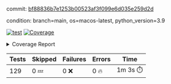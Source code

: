 commit: [bf88836b7e1253b00523af3f099e6d035e259d2d](https://github.com/rcmdnk/homebrew-file/tree/bf88836b7e1253b00523af3f099e6d035e259d2d)

condition: branch=main, os=macos-latest, python_version=3.9

[![test](https://github.com/rcmdnk/homebrew-file/actions/workflows/test.yml/badge.svg)](https://github.com/rcmdnk/homebrew-file/actions/runs/16516658462)
<a href="https://github.com/rcmdnk/homebrew-file/blob/bf88836b7e1253b00523af3f099e6d035e259d2d/README.md"><img alt="Coverage" src="https://img.shields.io/badge/Coverage-57%25-orange.svg" /></a><details><summary>Coverage Report </summary><table><tr><th>File</th><th>Stmts</th><th>Miss</th><th>Cover</th><th>Missing</th></tr><tbody><tr><td colspan="5"><b>bin</b></td></tr><tr><td>&nbsp; &nbsp;<a href="https://github.com/rcmdnk/homebrew-file/blob/bf88836b7e1253b00523af3f099e6d035e259d2d/bin/brew-file">brew-file</a></td><td>2162</td><td>940</td><td>57%</td><td><a href="https://github.com/rcmdnk/homebrew-file/blob/bf88836b7e1253b00523af3f099e6d035e259d2d/bin/brew-file#L56-L62">56&ndash;62</a>, <a href="https://github.com/rcmdnk/homebrew-file/blob/bf88836b7e1253b00523af3f099e6d035e259d2d/bin/brew-file#L149">149</a>, <a href="https://github.com/rcmdnk/homebrew-file/blob/bf88836b7e1253b00523af3f099e6d035e259d2d/bin/brew-file#L161">161</a>, <a href="https://github.com/rcmdnk/homebrew-file/blob/bf88836b7e1253b00523af3f099e6d035e259d2d/bin/brew-file#L164">164</a>, <a href="https://github.com/rcmdnk/homebrew-file/blob/bf88836b7e1253b00523af3f099e6d035e259d2d/bin/brew-file#L213">213</a>, <a href="https://github.com/rcmdnk/homebrew-file/blob/bf88836b7e1253b00523af3f099e6d035e259d2d/bin/brew-file#L307">307</a>, <a href="https://github.com/rcmdnk/homebrew-file/blob/bf88836b7e1253b00523af3f099e6d035e259d2d/bin/brew-file#L310">310</a>, <a href="https://github.com/rcmdnk/homebrew-file/blob/bf88836b7e1253b00523af3f099e6d035e259d2d/bin/brew-file#L378-L380">378&ndash;380</a>, <a href="https://github.com/rcmdnk/homebrew-file/blob/bf88836b7e1253b00523af3f099e6d035e259d2d/bin/brew-file#L389-L390">389&ndash;390</a>, <a href="https://github.com/rcmdnk/homebrew-file/blob/bf88836b7e1253b00523af3f099e6d035e259d2d/bin/brew-file#L484">484</a>, <a href="https://github.com/rcmdnk/homebrew-file/blob/bf88836b7e1253b00523af3f099e6d035e259d2d/bin/brew-file#L490-L493">490&ndash;493</a>, <a href="https://github.com/rcmdnk/homebrew-file/blob/bf88836b7e1253b00523af3f099e6d035e259d2d/bin/brew-file#L531-L555">531&ndash;555</a>, <a href="https://github.com/rcmdnk/homebrew-file/blob/bf88836b7e1253b00523af3f099e6d035e259d2d/bin/brew-file#L559-L567">559&ndash;567</a>, <a href="https://github.com/rcmdnk/homebrew-file/blob/bf88836b7e1253b00523af3f099e6d035e259d2d/bin/brew-file#L693">693</a>, <a href="https://github.com/rcmdnk/homebrew-file/blob/bf88836b7e1253b00523af3f099e6d035e259d2d/bin/brew-file#L813-L817">813&ndash;817</a>, <a href="https://github.com/rcmdnk/homebrew-file/blob/bf88836b7e1253b00523af3f099e6d035e259d2d/bin/brew-file#L830-L835">830&ndash;835</a>, <a href="https://github.com/rcmdnk/homebrew-file/blob/bf88836b7e1253b00523af3f099e6d035e259d2d/bin/brew-file#L846">846</a>, <a href="https://github.com/rcmdnk/homebrew-file/blob/bf88836b7e1253b00523af3f099e6d035e259d2d/bin/brew-file#L863">863</a>, <a href="https://github.com/rcmdnk/homebrew-file/blob/bf88836b7e1253b00523af3f099e6d035e259d2d/bin/brew-file#L867-L875">867&ndash;875</a>, <a href="https://github.com/rcmdnk/homebrew-file/blob/bf88836b7e1253b00523af3f099e6d035e259d2d/bin/brew-file#L884-L887">884&ndash;887</a>, <a href="https://github.com/rcmdnk/homebrew-file/blob/bf88836b7e1253b00523af3f099e6d035e259d2d/bin/brew-file#L889-L892">889&ndash;892</a>, <a href="https://github.com/rcmdnk/homebrew-file/blob/bf88836b7e1253b00523af3f099e6d035e259d2d/bin/brew-file#L894-L897">894&ndash;897</a>, <a href="https://github.com/rcmdnk/homebrew-file/blob/bf88836b7e1253b00523af3f099e6d035e259d2d/bin/brew-file#L908-L926">908&ndash;926</a>, <a href="https://github.com/rcmdnk/homebrew-file/blob/bf88836b7e1253b00523af3f099e6d035e259d2d/bin/brew-file#L977-L987">977&ndash;987</a>, <a href="https://github.com/rcmdnk/homebrew-file/blob/bf88836b7e1253b00523af3f099e6d035e259d2d/bin/brew-file#L990-L1017">990&ndash;1017</a>, <a href="https://github.com/rcmdnk/homebrew-file/blob/bf88836b7e1253b00523af3f099e6d035e259d2d/bin/brew-file#L1033-L1048">1033&ndash;1048</a>, <a href="https://github.com/rcmdnk/homebrew-file/blob/bf88836b7e1253b00523af3f099e6d035e259d2d/bin/brew-file#L1090">1090</a>, <a href="https://github.com/rcmdnk/homebrew-file/blob/bf88836b7e1253b00523af3f099e6d035e259d2d/bin/brew-file#L1106-L1111">1106&ndash;1111</a>, <a href="https://github.com/rcmdnk/homebrew-file/blob/bf88836b7e1253b00523af3f099e6d035e259d2d/bin/brew-file#L1115-L1117">1115&ndash;1117</a>, <a href="https://github.com/rcmdnk/homebrew-file/blob/bf88836b7e1253b00523af3f099e6d035e259d2d/bin/brew-file#L1121-L1124">1121&ndash;1124</a>, <a href="https://github.com/rcmdnk/homebrew-file/blob/bf88836b7e1253b00523af3f099e6d035e259d2d/bin/brew-file#L1128-L1130">1128&ndash;1130</a>, <a href="https://github.com/rcmdnk/homebrew-file/blob/bf88836b7e1253b00523af3f099e6d035e259d2d/bin/brew-file#L1134-L1136">1134&ndash;1136</a>, <a href="https://github.com/rcmdnk/homebrew-file/blob/bf88836b7e1253b00523af3f099e6d035e259d2d/bin/brew-file#L1140-L1142">1140&ndash;1142</a>, <a href="https://github.com/rcmdnk/homebrew-file/blob/bf88836b7e1253b00523af3f099e6d035e259d2d/bin/brew-file#L1146-L1148">1146&ndash;1148</a>, <a href="https://github.com/rcmdnk/homebrew-file/blob/bf88836b7e1253b00523af3f099e6d035e259d2d/bin/brew-file#L1152-L1154">1152&ndash;1154</a>, <a href="https://github.com/rcmdnk/homebrew-file/blob/bf88836b7e1253b00523af3f099e6d035e259d2d/bin/brew-file#L1158-L1161">1158&ndash;1161</a>, <a href="https://github.com/rcmdnk/homebrew-file/blob/bf88836b7e1253b00523af3f099e6d035e259d2d/bin/brew-file#L1165-L1167">1165&ndash;1167</a>, <a href="https://github.com/rcmdnk/homebrew-file/blob/bf88836b7e1253b00523af3f099e6d035e259d2d/bin/brew-file#L1185">1185</a>, <a href="https://github.com/rcmdnk/homebrew-file/blob/bf88836b7e1253b00523af3f099e6d035e259d2d/bin/brew-file#L1235-L1237">1235&ndash;1237</a>, <a href="https://github.com/rcmdnk/homebrew-file/blob/bf88836b7e1253b00523af3f099e6d035e259d2d/bin/brew-file#L1240">1240</a>, <a href="https://github.com/rcmdnk/homebrew-file/blob/bf88836b7e1253b00523af3f099e6d035e259d2d/bin/brew-file#L1246">1246</a>, <a href="https://github.com/rcmdnk/homebrew-file/blob/bf88836b7e1253b00523af3f099e6d035e259d2d/bin/brew-file#L1268-L1271">1268&ndash;1271</a>, <a href="https://github.com/rcmdnk/homebrew-file/blob/bf88836b7e1253b00523af3f099e6d035e259d2d/bin/brew-file#L1349">1349</a>, <a href="https://github.com/rcmdnk/homebrew-file/blob/bf88836b7e1253b00523af3f099e6d035e259d2d/bin/brew-file#L1386">1386</a>, <a href="https://github.com/rcmdnk/homebrew-file/blob/bf88836b7e1253b00523af3f099e6d035e259d2d/bin/brew-file#L1423">1423</a>, <a href="https://github.com/rcmdnk/homebrew-file/blob/bf88836b7e1253b00523af3f099e6d035e259d2d/bin/brew-file#L1426">1426</a>, <a href="https://github.com/rcmdnk/homebrew-file/blob/bf88836b7e1253b00523af3f099e6d035e259d2d/bin/brew-file#L1438">1438</a>, <a href="https://github.com/rcmdnk/homebrew-file/blob/bf88836b7e1253b00523af3f099e6d035e259d2d/bin/brew-file#L1440">1440</a>, <a href="https://github.com/rcmdnk/homebrew-file/blob/bf88836b7e1253b00523af3f099e6d035e259d2d/bin/brew-file#L1475-L1476">1475&ndash;1476</a>, <a href="https://github.com/rcmdnk/homebrew-file/blob/bf88836b7e1253b00523af3f099e6d035e259d2d/bin/brew-file#L1481-L1484">1481&ndash;1484</a>, <a href="https://github.com/rcmdnk/homebrew-file/blob/bf88836b7e1253b00523af3f099e6d035e259d2d/bin/brew-file#L1514-L1541">1514&ndash;1541</a>, <a href="https://github.com/rcmdnk/homebrew-file/blob/bf88836b7e1253b00523af3f099e6d035e259d2d/bin/brew-file#L1548">1548</a>, <a href="https://github.com/rcmdnk/homebrew-file/blob/bf88836b7e1253b00523af3f099e6d035e259d2d/bin/brew-file#L1550">1550</a>, <a href="https://github.com/rcmdnk/homebrew-file/blob/bf88836b7e1253b00523af3f099e6d035e259d2d/bin/brew-file#L1559-L1560">1559&ndash;1560</a>, <a href="https://github.com/rcmdnk/homebrew-file/blob/bf88836b7e1253b00523af3f099e6d035e259d2d/bin/brew-file#L1565">1565</a>, <a href="https://github.com/rcmdnk/homebrew-file/blob/bf88836b7e1253b00523af3f099e6d035e259d2d/bin/brew-file#L1571">1571</a>, <a href="https://github.com/rcmdnk/homebrew-file/blob/bf88836b7e1253b00523af3f099e6d035e259d2d/bin/brew-file#L1575-L1586">1575&ndash;1586</a>, <a href="https://github.com/rcmdnk/homebrew-file/blob/bf88836b7e1253b00523af3f099e6d035e259d2d/bin/brew-file#L1589-L1594">1589&ndash;1594</a>, <a href="https://github.com/rcmdnk/homebrew-file/blob/bf88836b7e1253b00523af3f099e6d035e259d2d/bin/brew-file#L1605-L1625">1605&ndash;1625</a>, <a href="https://github.com/rcmdnk/homebrew-file/blob/bf88836b7e1253b00523af3f099e6d035e259d2d/bin/brew-file#L1653">1653</a>, <a href="https://github.com/rcmdnk/homebrew-file/blob/bf88836b7e1253b00523af3f099e6d035e259d2d/bin/brew-file#L1692-L1699">1692&ndash;1699</a>, <a href="https://github.com/rcmdnk/homebrew-file/blob/bf88836b7e1253b00523af3f099e6d035e259d2d/bin/brew-file#L1706-L1714">1706&ndash;1714</a>, <a href="https://github.com/rcmdnk/homebrew-file/blob/bf88836b7e1253b00523af3f099e6d035e259d2d/bin/brew-file#L1730">1730</a>, <a href="https://github.com/rcmdnk/homebrew-file/blob/bf88836b7e1253b00523af3f099e6d035e259d2d/bin/brew-file#L1740">1740</a>, <a href="https://github.com/rcmdnk/homebrew-file/blob/bf88836b7e1253b00523af3f099e6d035e259d2d/bin/brew-file#L1746">1746</a>, <a href="https://github.com/rcmdnk/homebrew-file/blob/bf88836b7e1253b00523af3f099e6d035e259d2d/bin/brew-file#L1756">1756</a>, <a href="https://github.com/rcmdnk/homebrew-file/blob/bf88836b7e1253b00523af3f099e6d035e259d2d/bin/brew-file#L1765-L1766">1765&ndash;1766</a>, <a href="https://github.com/rcmdnk/homebrew-file/blob/bf88836b7e1253b00523af3f099e6d035e259d2d/bin/brew-file#L1770">1770</a>, <a href="https://github.com/rcmdnk/homebrew-file/blob/bf88836b7e1253b00523af3f099e6d035e259d2d/bin/brew-file#L1776">1776</a>, <a href="https://github.com/rcmdnk/homebrew-file/blob/bf88836b7e1253b00523af3f099e6d035e259d2d/bin/brew-file#L1782-L1786">1782&ndash;1786</a>, <a href="https://github.com/rcmdnk/homebrew-file/blob/bf88836b7e1253b00523af3f099e6d035e259d2d/bin/brew-file#L1802-L1809">1802&ndash;1809</a>, <a href="https://github.com/rcmdnk/homebrew-file/blob/bf88836b7e1253b00523af3f099e6d035e259d2d/bin/brew-file#L1816-L1820">1816&ndash;1820</a>, <a href="https://github.com/rcmdnk/homebrew-file/blob/bf88836b7e1253b00523af3f099e6d035e259d2d/bin/brew-file#L1824">1824</a>, <a href="https://github.com/rcmdnk/homebrew-file/blob/bf88836b7e1253b00523af3f099e6d035e259d2d/bin/brew-file#L1837-L1838">1837&ndash;1838</a>, <a href="https://github.com/rcmdnk/homebrew-file/blob/bf88836b7e1253b00523af3f099e6d035e259d2d/bin/brew-file#L1859-L1967">1859&ndash;1967</a>, <a href="https://github.com/rcmdnk/homebrew-file/blob/bf88836b7e1253b00523af3f099e6d035e259d2d/bin/brew-file#L1970-L1979">1970&ndash;1979</a>, <a href="https://github.com/rcmdnk/homebrew-file/blob/bf88836b7e1253b00523af3f099e6d035e259d2d/bin/brew-file#L1992">1992</a>, <a href="https://github.com/rcmdnk/homebrew-file/blob/bf88836b7e1253b00523af3f099e6d035e259d2d/bin/brew-file#L1997">1997</a>, <a href="https://github.com/rcmdnk/homebrew-file/blob/bf88836b7e1253b00523af3f099e6d035e259d2d/bin/brew-file#L2002-L2041">2002&ndash;2041</a>, <a href="https://github.com/rcmdnk/homebrew-file/blob/bf88836b7e1253b00523af3f099e6d035e259d2d/bin/brew-file#L2051-L2078">2051&ndash;2078</a>, <a href="https://github.com/rcmdnk/homebrew-file/blob/bf88836b7e1253b00523af3f099e6d035e259d2d/bin/brew-file#L2082-L2148">2082&ndash;2148</a>, <a href="https://github.com/rcmdnk/homebrew-file/blob/bf88836b7e1253b00523af3f099e6d035e259d2d/bin/brew-file#L2155-L2158">2155&ndash;2158</a>, <a href="https://github.com/rcmdnk/homebrew-file/blob/bf88836b7e1253b00523af3f099e6d035e259d2d/bin/brew-file#L2167-L2170">2167&ndash;2170</a>, <a href="https://github.com/rcmdnk/homebrew-file/blob/bf88836b7e1253b00523af3f099e6d035e259d2d/bin/brew-file#L2179-L2182">2179&ndash;2182</a>, <a href="https://github.com/rcmdnk/homebrew-file/blob/bf88836b7e1253b00523af3f099e6d035e259d2d/bin/brew-file#L2191-L2212">2191&ndash;2212</a>, <a href="https://github.com/rcmdnk/homebrew-file/blob/bf88836b7e1253b00523af3f099e6d035e259d2d/bin/brew-file#L2222-L2240">2222&ndash;2240</a>, <a href="https://github.com/rcmdnk/homebrew-file/blob/bf88836b7e1253b00523af3f099e6d035e259d2d/bin/brew-file#L2249-L2259">2249&ndash;2259</a>, <a href="https://github.com/rcmdnk/homebrew-file/blob/bf88836b7e1253b00523af3f099e6d035e259d2d/bin/brew-file#L2262-L2277">2262&ndash;2277</a>, <a href="https://github.com/rcmdnk/homebrew-file/blob/bf88836b7e1253b00523af3f099e6d035e259d2d/bin/brew-file#L2280-L2292">2280&ndash;2292</a>, <a href="https://github.com/rcmdnk/homebrew-file/blob/bf88836b7e1253b00523af3f099e6d035e259d2d/bin/brew-file#L2299">2299</a>, <a href="https://github.com/rcmdnk/homebrew-file/blob/bf88836b7e1253b00523af3f099e6d035e259d2d/bin/brew-file#L2303-L2310">2303&ndash;2310</a>, <a href="https://github.com/rcmdnk/homebrew-file/blob/bf88836b7e1253b00523af3f099e6d035e259d2d/bin/brew-file#L2317-L2318">2317&ndash;2318</a>, <a href="https://github.com/rcmdnk/homebrew-file/blob/bf88836b7e1253b00523af3f099e6d035e259d2d/bin/brew-file#L2347">2347</a>, <a href="https://github.com/rcmdnk/homebrew-file/blob/bf88836b7e1253b00523af3f099e6d035e259d2d/bin/brew-file#L2353">2353</a>, <a href="https://github.com/rcmdnk/homebrew-file/blob/bf88836b7e1253b00523af3f099e6d035e259d2d/bin/brew-file#L2361-L2365">2361&ndash;2365</a>, <a href="https://github.com/rcmdnk/homebrew-file/blob/bf88836b7e1253b00523af3f099e6d035e259d2d/bin/brew-file#L2376-L2379">2376&ndash;2379</a>, <a href="https://github.com/rcmdnk/homebrew-file/blob/bf88836b7e1253b00523af3f099e6d035e259d2d/bin/brew-file#L2386">2386</a>, <a href="https://github.com/rcmdnk/homebrew-file/blob/bf88836b7e1253b00523af3f099e6d035e259d2d/bin/brew-file#L2393">2393</a>, <a href="https://github.com/rcmdnk/homebrew-file/blob/bf88836b7e1253b00523af3f099e6d035e259d2d/bin/brew-file#L2397">2397</a>, <a href="https://github.com/rcmdnk/homebrew-file/blob/bf88836b7e1253b00523af3f099e6d035e259d2d/bin/brew-file#L2418-L2451">2418&ndash;2451</a>, <a href="https://github.com/rcmdnk/homebrew-file/blob/bf88836b7e1253b00523af3f099e6d035e259d2d/bin/brew-file#L2471">2471</a>, <a href="https://github.com/rcmdnk/homebrew-file/blob/bf88836b7e1253b00523af3f099e6d035e259d2d/bin/brew-file#L2488-L2489">2488&ndash;2489</a>, <a href="https://github.com/rcmdnk/homebrew-file/blob/bf88836b7e1253b00523af3f099e6d035e259d2d/bin/brew-file#L2493">2493</a>, <a href="https://github.com/rcmdnk/homebrew-file/blob/bf88836b7e1253b00523af3f099e6d035e259d2d/bin/brew-file#L2498-L2499">2498&ndash;2499</a>, <a href="https://github.com/rcmdnk/homebrew-file/blob/bf88836b7e1253b00523af3f099e6d035e259d2d/bin/brew-file#L2505-L2525">2505&ndash;2525</a>, <a href="https://github.com/rcmdnk/homebrew-file/blob/bf88836b7e1253b00523af3f099e6d035e259d2d/bin/brew-file#L2529-L2539">2529&ndash;2539</a>, <a href="https://github.com/rcmdnk/homebrew-file/blob/bf88836b7e1253b00523af3f099e6d035e259d2d/bin/brew-file#L2542">2542</a>, <a href="https://github.com/rcmdnk/homebrew-file/blob/bf88836b7e1253b00523af3f099e6d035e259d2d/bin/brew-file#L2558">2558</a>, <a href="https://github.com/rcmdnk/homebrew-file/blob/bf88836b7e1253b00523af3f099e6d035e259d2d/bin/brew-file#L2562-L2568">2562&ndash;2568</a>, <a href="https://github.com/rcmdnk/homebrew-file/blob/bf88836b7e1253b00523af3f099e6d035e259d2d/bin/brew-file#L2570">2570</a>, <a href="https://github.com/rcmdnk/homebrew-file/blob/bf88836b7e1253b00523af3f099e6d035e259d2d/bin/brew-file#L2576">2576</a>, <a href="https://github.com/rcmdnk/homebrew-file/blob/bf88836b7e1253b00523af3f099e6d035e259d2d/bin/brew-file#L2605-L2617">2605&ndash;2617</a>, <a href="https://github.com/rcmdnk/homebrew-file/blob/bf88836b7e1253b00523af3f099e6d035e259d2d/bin/brew-file#L2633-L2634">2633&ndash;2634</a>, <a href="https://github.com/rcmdnk/homebrew-file/blob/bf88836b7e1253b00523af3f099e6d035e259d2d/bin/brew-file#L2636">2636</a>, <a href="https://github.com/rcmdnk/homebrew-file/blob/bf88836b7e1253b00523af3f099e6d035e259d2d/bin/brew-file#L2646">2646</a>, <a href="https://github.com/rcmdnk/homebrew-file/blob/bf88836b7e1253b00523af3f099e6d035e259d2d/bin/brew-file#L2661-L2908">2661&ndash;2908</a>, <a href="https://github.com/rcmdnk/homebrew-file/blob/bf88836b7e1253b00523af3f099e6d035e259d2d/bin/brew-file#L2928-L2930">2928&ndash;2930</a>, <a href="https://github.com/rcmdnk/homebrew-file/blob/bf88836b7e1253b00523af3f099e6d035e259d2d/bin/brew-file#L2939-L2949">2939&ndash;2949</a>, <a href="https://github.com/rcmdnk/homebrew-file/blob/bf88836b7e1253b00523af3f099e6d035e259d2d/bin/brew-file#L2961-L2967">2961&ndash;2967</a>, <a href="https://github.com/rcmdnk/homebrew-file/blob/bf88836b7e1253b00523af3f099e6d035e259d2d/bin/brew-file#L2979-L2993">2979&ndash;2993</a>, <a href="https://github.com/rcmdnk/homebrew-file/blob/bf88836b7e1253b00523af3f099e6d035e259d2d/bin/brew-file#L2999-L3036">2999&ndash;3036</a>, <a href="https://github.com/rcmdnk/homebrew-file/blob/bf88836b7e1253b00523af3f099e6d035e259d2d/bin/brew-file#L3044-L3068">3044&ndash;3068</a>, <a href="https://github.com/rcmdnk/homebrew-file/blob/bf88836b7e1253b00523af3f099e6d035e259d2d/bin/brew-file#L3072-L3085">3072&ndash;3085</a>, <a href="https://github.com/rcmdnk/homebrew-file/blob/bf88836b7e1253b00523af3f099e6d035e259d2d/bin/brew-file#L3089-L3102">3089&ndash;3102</a>, <a href="https://github.com/rcmdnk/homebrew-file/blob/bf88836b7e1253b00523af3f099e6d035e259d2d/bin/brew-file#L3106">3106</a>, <a href="https://github.com/rcmdnk/homebrew-file/blob/bf88836b7e1253b00523af3f099e6d035e259d2d/bin/brew-file#L3136-L3137">3136&ndash;3137</a>, <a href="https://github.com/rcmdnk/homebrew-file/blob/bf88836b7e1253b00523af3f099e6d035e259d2d/bin/brew-file#L3228">3228</a>, <a href="https://github.com/rcmdnk/homebrew-file/blob/bf88836b7e1253b00523af3f099e6d035e259d2d/bin/brew-file#L3230">3230</a>, <a href="https://github.com/rcmdnk/homebrew-file/blob/bf88836b7e1253b00523af3f099e6d035e259d2d/bin/brew-file#L3235-L3246">3235&ndash;3246</a>, <a href="https://github.com/rcmdnk/homebrew-file/blob/bf88836b7e1253b00523af3f099e6d035e259d2d/bin/brew-file#L3262">3262</a>, <a href="https://github.com/rcmdnk/homebrew-file/blob/bf88836b7e1253b00523af3f099e6d035e259d2d/bin/brew-file#L3280-L3297">3280&ndash;3297</a>, <a href="https://github.com/rcmdnk/homebrew-file/blob/bf88836b7e1253b00523af3f099e6d035e259d2d/bin/brew-file#L3320">3320</a>, <a href="https://github.com/rcmdnk/homebrew-file/blob/bf88836b7e1253b00523af3f099e6d035e259d2d/bin/brew-file#L3326">3326</a>, <a href="https://github.com/rcmdnk/homebrew-file/blob/bf88836b7e1253b00523af3f099e6d035e259d2d/bin/brew-file#L3330-L3341">3330&ndash;3341</a>, <a href="https://github.com/rcmdnk/homebrew-file/blob/bf88836b7e1253b00523af3f099e6d035e259d2d/bin/brew-file#L3350">3350</a>, <a href="https://github.com/rcmdnk/homebrew-file/blob/bf88836b7e1253b00523af3f099e6d035e259d2d/bin/brew-file#L3362">3362</a>, <a href="https://github.com/rcmdnk/homebrew-file/blob/bf88836b7e1253b00523af3f099e6d035e259d2d/bin/brew-file#L3364-L3368">3364&ndash;3368</a>, <a href="https://github.com/rcmdnk/homebrew-file/blob/bf88836b7e1253b00523af3f099e6d035e259d2d/bin/brew-file#L3372-L3375">3372&ndash;3375</a>, <a href="https://github.com/rcmdnk/homebrew-file/blob/bf88836b7e1253b00523af3f099e6d035e259d2d/bin/brew-file#L3378-L3381">3378&ndash;3381</a>, <a href="https://github.com/rcmdnk/homebrew-file/blob/bf88836b7e1253b00523af3f099e6d035e259d2d/bin/brew-file#L3384-L3392">3384&ndash;3392</a>, <a href="https://github.com/rcmdnk/homebrew-file/blob/bf88836b7e1253b00523af3f099e6d035e259d2d/bin/brew-file#L3421-L3428">3421&ndash;3428</a>, <a href="https://github.com/rcmdnk/homebrew-file/blob/bf88836b7e1253b00523af3f099e6d035e259d2d/bin/brew-file#L3439-L3446">3439&ndash;3446</a>, <a href="https://github.com/rcmdnk/homebrew-file/blob/bf88836b7e1253b00523af3f099e6d035e259d2d/bin/brew-file#L3527-L3529">3527&ndash;3529</a>, <a href="https://github.com/rcmdnk/homebrew-file/blob/bf88836b7e1253b00523af3f099e6d035e259d2d/bin/brew-file#L3552">3552</a>, <a href="https://github.com/rcmdnk/homebrew-file/blob/bf88836b7e1253b00523af3f099e6d035e259d2d/bin/brew-file#L3558">3558</a>, <a href="https://github.com/rcmdnk/homebrew-file/blob/bf88836b7e1253b00523af3f099e6d035e259d2d/bin/brew-file#L3570-L4253">3570&ndash;4253</a>, <a href="https://github.com/rcmdnk/homebrew-file/blob/bf88836b7e1253b00523af3f099e6d035e259d2d/bin/brew-file#L4257">4257</a></td></tr><tr><td><b>TOTAL</b></td><td><b>2162</b></td><td><b>940</b></td><td><b>57%</b></td><td>&nbsp;</td></tr></tbody></table></details>

| Tests | Skipped | Failures | Errors | Time |
| ----- | ------- | -------- | -------- | ------------------ |
| 129 | 0 :zzz: | 0 :x: | 0 :fire: | 1m 3s :stopwatch: |

